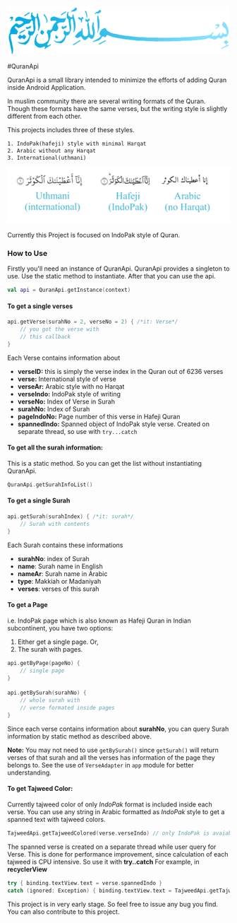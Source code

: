 ![](bismillah.png)

#QuranApi

QuranApi is a small library intended to minimize the
efforts of adding Quran inside Android Application.

In muslim community there are several writing formats of the Quran. Though these
formats have the same verses, but the writing style is slightly different from each other.

This projects includes three of these styles.

    1. IndoPak(hafeji) style with minimal Harqat
    2. Arabic without any Harqat
    3. International(uthmani)

![](verse_styles.png)

Currently this Project is focused on IndoPak style of Quran.


### How to Use

Firstly you'll need an instance of QuranApi. QuranApi provides a singleton to use.
Use the static method to instantiate. After that you can use the api.

```kotlin
val api = QuranApi.getInstance(context)
```

#### To get a single verses

```kotlin
api.getVerse(surahNo = 2, verseNo = 2) { /*it: Verse*/
    // you got the verse with
    // this callback
}
```

Each Verse contains information about

- **verseID:** this is simply the verse index in the Quran out of 6236 verses
- **verse:** International style of verse
- **verseAr:** Arabic style with no Harqat
- **verseIndo:** IndoPak style of writing
- **verseNo:** Index of Verse in Surah
- **surahNo:** Index of Surah
- **pageIndoNo:** Page number of this verse in Hafeji Quran
- **spannedIndo:** Spanned object of IndoPak style verse. Created on separate thread, so use with `try...catch`

#### To get all the surah information:

This is a static method. So you can get the list without instantiating QuranApi.

```kotlin
QuranApi.getSurahInfoList()
```

#### To get a single Surah

```kotlin
api.getSurah(surahIndex) { /*it: surah*/
    // Surah with contents
}
```

Each Surah contains these informations

- **surahNo**: index of Surah
- **name**: Surah name in English
- **nameAr**: Surah name in Arabic
- **type**: Makkiah or Madaniyah
- **verses**: verses of this surah

#### To get a Page
i.e. IndoPak page which is also known as Hafeji Quran in Indian subcontinent,
you have two options:

1. Either get a single page. Or,
2. The surah with pages.

```kotlin
api.getByPage(pageNo) {
    // single page
}

api.getBySurah(surahNo) {
    // whole surah with
    // verse formated inside pages
}
```

Since each verse contains information about **surahNo**,
you can query Surah information by static method as described above.

**Note:** You may not need to use `getBySurah()` since `getSurah()` will return verses of that surah
and all the verses has information of the page they belongs to. See the use of `VerseAdapter` in
`app` module for better understanding.

#### To get Tajweed Color:

Currently tajweed color of only *IndoPak* format is included inside each verse.
You can use any string in Arabic formatted as *IndoPak* style to get a spanned text with tajweed colors.

```kotlin
TajweedApi.getTajweedColored(verse.verseIndo) // only IndoPak is avaiable for now
```

The spanned verse is created on a separate thread while user query for Verse.
This is done for performance improvement, since calculation of each tajweed is CPU intensive.
So use it with **try..catch**
For example, in **recyclerView**

```kotlin
try { binding.textView.text = verse.spannedIndo }
catch (ignored: Exception) { binding.textView.text = TajweedApi.getTajweedColored(verse.verseIndo) }
```

This project is in very early stage. So feel free to issue any bug you find.
You can also contribute to this project.
